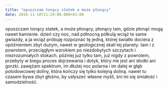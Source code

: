 ```yaml
---
title: "opuszczam tonący statek a może płonący"
date: 2018-11-10T21:29:00.000+01:00
---
```

opuszczam tonący statek, a może płonący, płonący tam, gdzie płonąć mogą nawet kamienie. dzień czy noc, nad północną półkulą wciąż te same gwiazdy, a ja wciąż próbuję rozpoznać tę jedną, której światło dociera z opóźnieniem zbyt dużym, nawet w geologicznej skali tej planety. tam i z powrotem, przeciągłym wzrokiem po niezdobytych szczytach i niezrozumiałych stokach. później już tylko tam, już nigdy z powrotem, przebyty w biegu proces dojrzewania i dotyk, który nie jest ani słodki ani gorzki. zawężam spektrum, im dłużej noc polarna i im dalej w głąb polodowcowej doliny, która kończy się tylko kolejną doliną. nawet tu czasem bywa zbyt głośno, by usłyszeć własne myśli, śni mi się śmiałość i samodzielność.
